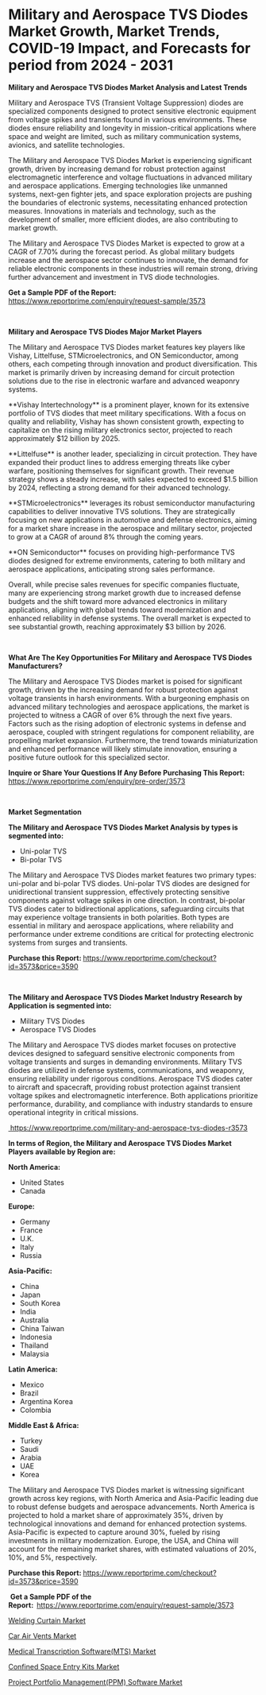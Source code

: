 <p><h1>Military and Aerospace TVS Diodes Market Growth, Market Trends, COVID-19 Impact, and Forecasts for period from 2024 - 2031</h1></p><p><strong>Military and Aerospace TVS Diodes Market Analysis and Latest Trends</strong></p>
<p><p>Military and Aerospace TVS (Transient Voltage Suppression) diodes are specialized components designed to protect sensitive electronic equipment from voltage spikes and transients found in various environments. These diodes ensure reliability and longevity in mission-critical applications where space and weight are limited, such as military communication systems, avionics, and satellite technologies.</p><p>The Military and Aerospace TVS Diodes Market is experiencing significant growth, driven by increasing demand for robust protection against electromagnetic interference and voltage fluctuations in advanced military and aerospace applications. Emerging technologies like unmanned systems, next-gen fighter jets, and space exploration projects are pushing the boundaries of electronic systems, necessitating enhanced protection measures. Innovations in materials and technology, such as the development of smaller, more efficient diodes, are also contributing to market growth. </p><p>The Military and Aerospace TVS Diodes Market is expected to grow at a CAGR of 7.70% during the forecast period. As global military budgets increase and the aerospace sector continues to innovate, the demand for reliable electronic components in these industries will remain strong, driving further advancement and investment in TVS diode technologies.</p></p>
<p><strong>Get a Sample PDF of the Report:&nbsp;</strong> <a href="https://www.reportprime.com/enquiry/request-sample/3573?utm_campaign=1834&utm_medium=2&utm_source=Github&utm_content=ia&utm_term=27112024&utm_id=military-and-aerospace-tvs-diodes">https://www.reportprime.com/enquiry/request-sample/3573</a></p>
<p>&nbsp;</p>
<p><strong>Military and Aerospace TVS Diodes Major Market Players</strong></p>
<p><p>The Military and Aerospace TVS Diodes market features key players like Vishay, Littelfuse, STMicroelectronics, and ON Semiconductor, among others, each competing through innovation and product diversification. This market is primarily driven by increasing demand for circuit protection solutions due to the rise in electronic warfare and advanced weaponry systems.</p><p>**Vishay Intertechnology** is a prominent player, known for its extensive portfolio of TVS diodes that meet military specifications. With a focus on quality and reliability, Vishay has shown consistent growth, expecting to capitalize on the rising military electronics sector, projected to reach approximately $12 billion by 2025.</p><p>**Littelfuse** is another leader, specializing in circuit protection. They have expanded their product lines to address emerging threats like cyber warfare, positioning themselves for significant growth. Their revenue strategy shows a steady increase, with sales expected to exceed $1.5 billion by 2024, reflecting a strong demand for their advanced technology.</p><p>**STMicroelectronics** leverages its robust semiconductor manufacturing capabilities to deliver innovative TVS solutions. They are strategically focusing on new applications in automotive and defense electronics, aiming for a market share increase in the aerospace and military sector, projected to grow at a CAGR of around 8% through the coming years.</p><p>**ON Semiconductor** focuses on providing high-performance TVS diodes designed for extreme environments, catering to both military and aerospace applications, anticipating strong sales performance.</p><p>Overall, while precise sales revenues for specific companies fluctuate, many are experiencing strong market growth due to increased defense budgets and the shift toward more advanced electronics in military applications, aligning with global trends toward modernization and enhanced reliability in defense systems. The overall market is expected to see substantial growth, reaching approximately $3 billion by 2026.</p></p>
<p>&nbsp;</p>
<p><strong>What Are The Key Opportunities For Military and Aerospace TVS Diodes Manufacturers?</strong></p>
<p><p>The Military and Aerospace TVS Diodes market is poised for significant growth, driven by the increasing demand for robust protection against voltage transients in harsh environments. With a burgeoning emphasis on advanced military technologies and aerospace applications, the market is projected to witness a CAGR of over 6% through the next five years. Factors such as the rising adoption of electronic systems in defense and aerospace, coupled with stringent regulations for component reliability, are propelling market expansion. Furthermore, the trend towards miniaturization and enhanced performance will likely stimulate innovation, ensuring a positive future outlook for this specialized sector.</p></p>
<p><strong>Inquire or Share Your Questions If Any Before Purchasing This Report:</strong> <a href="https://www.reportprime.com/enquiry/pre-order/3573?utm_campaign=1834&utm_medium=2&utm_source=Github&utm_content=ia&utm_term=27112024&utm_id=military-and-aerospace-tvs-diodes">https://www.reportprime.com/enquiry/pre-order/3573</a></p>
<p>&nbsp;</p>
<p><strong>Market Segmentation</strong></p>
<p><strong>The Military and Aerospace TVS Diodes Market Analysis by types is segmented into:</strong></p>
<p><ul><li>Uni-polar TVS</li><li>Bi-polar TVS</li></ul></p>
<p><p>The Military and Aerospace TVS Diodes market features two primary types: uni-polar and bi-polar TVS diodes. Uni-polar TVS diodes are designed for unidirectional transient suppression, effectively protecting sensitive components against voltage spikes in one direction. In contrast, bi-polar TVS diodes cater to bidirectional applications, safeguarding circuits that may experience voltage transients in both polarities. Both types are essential in military and aerospace applications, where reliability and performance under extreme conditions are critical for protecting electronic systems from surges and transients.</p></p>
<p><strong>Purchase this Report:&nbsp;</strong><a href="https://www.reportprime.com/checkout?id=3573&price=3590&utm_campaign=1834&utm_medium=2&utm_source=Github&utm_content=ia&utm_term=27112024&utm_id=military-and-aerospace-tvs-diodes">https://www.reportprime.com/checkout?id=3573&price=3590</a></p>
<p>&nbsp;</p>
<p><strong>The Military and Aerospace TVS Diodes Market Industry Research by Application is segmented into:</strong></p>
<p><ul><li>Military TVS Diodes</li><li>Aerospace TVS Diodes</li></ul></p>
<p><p>The Military and Aerospace TVS diodes market focuses on protective devices designed to safeguard sensitive electronic components from voltage transients and surges in demanding environments. Military TVS diodes are utilized in defense systems, communications, and weaponry, ensuring reliability under rigorous conditions. Aerospace TVS diodes cater to aircraft and spacecraft, providing robust protection against transient voltage spikes and electromagnetic interference. Both applications prioritize performance, durability, and compliance with industry standards to ensure operational integrity in critical missions.</p></p>
<p><a href="https://www.reportprime.com/military-and-aerospace-tvs-diodes-r3573?utm_campaign=1834&utm_medium=2&utm_source=Github&utm_content=ia&utm_term=27112024&utm_id=military-and-aerospace-tvs-diodes">&nbsp;https://www.reportprime.com/military-and-aerospace-tvs-diodes-r3573</a></p>
<p><strong>In terms of Region, the Military and Aerospace TVS Diodes Market Players available by Region are:</strong></p>
<p>
    <p> <strong> North America: </strong>
        <ul>
            <li>United States</li>
            <li>Canada</li>
        </ul>
        </p> 
    <p> <strong> Europe: </strong>
        <ul>
            <li>Germany</li>
            <li>France</li>
            <li>U.K.</li>
            <li>Italy</li>
            <li>Russia</li>
        </ul>
        </p> 
    <p> <strong> Asia-Pacific: </strong>
        <ul>
            <li>China</li>
            <li>Japan</li>
            <li>South Korea</li>
            <li>India</li>
            <li>Australia</li>
            <li>China Taiwan</li>
            <li>Indonesia</li>
            <li>Thailand</li>
            <li>Malaysia</li>
        </ul>
        </p> 
    <p> <strong> Latin America: </strong>
        <ul>
            <li>Mexico</li>
            <li>Brazil</li>
            <li>Argentina Korea</li>
            <li>Colombia</li>
        </ul>
        </p> 
    <p> <strong> Middle East & Africa: </strong>
        <ul>
            <li>Turkey</li>
            <li>Saudi</li>
            <li>Arabia</li>
            <li>UAE</li>
            <li>Korea</li>
        </ul>
    </p>
    </p>
<p><p>The Military and Aerospace TVS Diodes market is witnessing significant growth across key regions, with North America and Asia-Pacific leading due to robust defense budgets and aerospace advancements. North America is projected to hold a market share of approximately 35%, driven by technological innovations and demand for enhanced protection systems. Asia-Pacific is expected to capture around 30%, fueled by rising investments in military modernization. Europe, the USA, and China will account for the remaining market shares, with estimated valuations of 20%, 10%, and 5%, respectively.</p></p>
<p><strong>Purchase this Report: </strong><a href="https://www.reportprime.com/checkout?id=3573&price=3590&utm_campaign=1834&utm_medium=2&utm_source=Github&utm_content=ia&utm_term=27112024&utm_id=military-and-aerospace-tvs-diodes">https://www.reportprime.com/checkout?id=3573&price=3590</a></p>
<p>&nbsp;<strong>Get a Sample PDF of the Report:&nbsp;&nbsp;</strong><a href="https://www.reportprime.com/enquiry/request-sample/3573?utm_campaign=1834&utm_medium=2&utm_source=Github&utm_content=ia&utm_term=27112024&utm_id=military-and-aerospace-tvs-diodes">https://www.reportprime.com/enquiry/request-sample/3573</a></p>
<p><strong></strong></p>
<p><p><a href="https://www.linkedin.com/pulse/welding-curtain-market-evolution-key-trends-regional-dynamics-dsime?utm_campaign=1834&utm_medium=2&utm_source=Github&utm_content=ia&utm_term=27112024&utm_id=military-and-aerospace-tvs-diodes">Welding Curtain Market</a></p><p><a href="https://www.linkedin.com/pulse/car-air-vents-market-evolution-regional-adaptations-innovation-vy14e?utm_campaign=1834&utm_medium=2&utm_source=Github&utm_content=ia&utm_term=27112024&utm_id=military-and-aerospace-tvs-diodes">Car Air Vents Market</a></p><p><a href="https://issuu.com/reportprime-2/docs/medical-transcription-softwaremts-m_ac8c6e3839c5da?utm_campaign=1834&utm_medium=2&utm_source=Github&utm_content=ia&utm_term=27112024&utm_id=military-and-aerospace-tvs-diodes">Medical Transcription Software(MTS) Market</a></p><p><a href="https://www.linkedin.com/pulse/disruption-innovation-confined-space-entry-kits-industry-0bgje?utm_campaign=1834&utm_medium=2&utm_source=Github&utm_content=ia&utm_term=27112024&utm_id=military-and-aerospace-tvs-diodes">Confined Space Entry Kits Market</a></p><p><a href="https://issuu.com/reportprime-2/docs/project-portfolio-managementppm-sof_7d94336029be13?utm_campaign=1834&utm_medium=2&utm_source=Github&utm_content=ia&utm_term=27112024&utm_id=military-and-aerospace-tvs-diodes">Project Portfolio Management(PPM) Software Market</a></p></p>